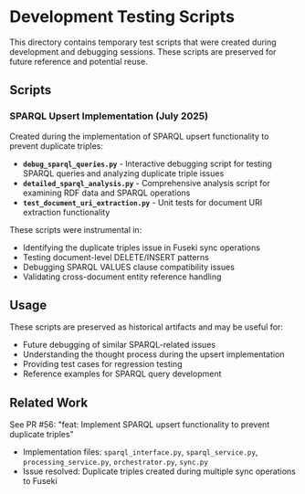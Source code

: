 # Development Testing Scripts

This directory contains temporary test scripts that were created during development and debugging sessions. These scripts are preserved for future reference and potential reuse.

## Scripts

### SPARQL Upsert Implementation (July 2025)

Created during the implementation of SPARQL upsert functionality to prevent duplicate triples:

- **`debug_sparql_queries.py`** - Interactive debugging script for testing SPARQL queries and analyzing duplicate triple issues
- **`detailed_sparql_analysis.py`** - Comprehensive analysis script for examining RDF data and SPARQL operations 
- **`test_document_uri_extraction.py`** - Unit tests for document URI extraction functionality

These scripts were instrumental in:
- Identifying the duplicate triples issue in Fuseki sync operations
- Testing document-level DELETE/INSERT patterns
- Debugging SPARQL VALUES clause compatibility issues
- Validating cross-document entity reference handling

## Usage

These scripts are preserved as historical artifacts and may be useful for:
- Future debugging of similar SPARQL-related issues
- Understanding the thought process during the upsert implementation
- Providing test cases for regression testing
- Reference examples for SPARQL query development

## Related Work

See PR #56: "feat: Implement SPARQL upsert functionality to prevent duplicate triples"
- Implementation files: `sparql_interface.py`, `sparql_service.py`, `processing_service.py`, `orchestrator.py`, `sync.py`
- Issue resolved: Duplicate triples created during multiple sync operations to Fuseki